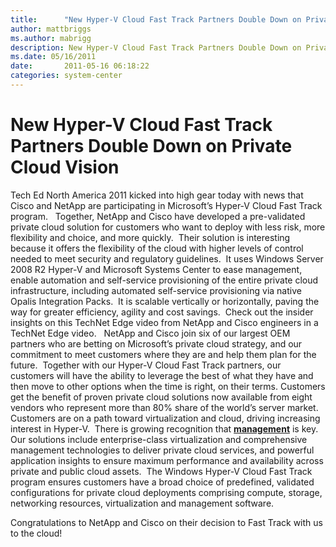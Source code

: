 ```yaml
---
title:      "New Hyper-V Cloud Fast Track Partners Double Down on Private Cloud Vision"
author: mattbriggs
ms.author: mabrigg
description: New Hyper-V Cloud Fast Track Partners Double Down on Private Cloud Vision
ms.date: 05/16/2011
date:       2011-05-16 06:18:22
categories: system-center
---
```

# New Hyper-V Cloud Fast Track Partners Double Down on Private Cloud Vision

Tech Ed North America 2011 kicked into high gear today with news that Cisco and NetApp are participating in Microsoft’s Hyper-V Cloud Fast Track program.   Together, NetApp and Cisco have developed a pre-validated private cloud solution for customers who want to deploy with less risk, more flexibility and choice, and more quickly.  Their solution is interesting because it offers the flexibility of the cloud with higher levels of control needed to meet security and regulatory guidelines.  It uses Windows Server 2008 R2 Hyper-V and Microsoft Systems Center to ease management, enable automation and self-service provisioning of the entire private cloud infrastructure, including automated self-service provisioning via native Opalis Integration Packs.  It is scalable vertically or horizontally, paving the way for greater efficiency, agility and cost savings.  Check out the insider insights on this TechNet Edge video from NetApp and Cisco engineers in a TechNet Edge video.   NetApp and Cisco join six of our largest OEM partners who are betting on Microsoft’s private cloud strategy, and our commitment to meet customers where they are and help them plan for the future.  Together with our Hyper-V Cloud Fast Track partners, our customers will have the ability to leverage the best of what they have and then move to other options when the time is right, on their terms. Customers get the benefit of proven private cloud solutions now available from eight vendors who represent more than 80% share of the world’s server market.   Customers are on a path toward virtualization and cloud, driving increasing interest in Hyper-V.  There is growing recognition that [**management**](https://techcommunity.microsoft.com/t5/virtualization/windows-server-hyper-v-and-system-center-raise-the-stakes-in-the/ba-p/381824) is key.  Our solutions include enterprise-class virtualization and comprehensive management technologies to deliver private cloud services, and powerful application insights to ensure maximum performance and availability across private and public cloud assets.  The Windows Hyper-V Cloud Fast Track program ensures customers have a broad choice of predefined, validated configurations for private cloud deployments comprising compute, storage, networking resources, virtualization and management software. 

Congratulations to NetApp and Cisco on their decision to Fast Track with us to the cloud!
